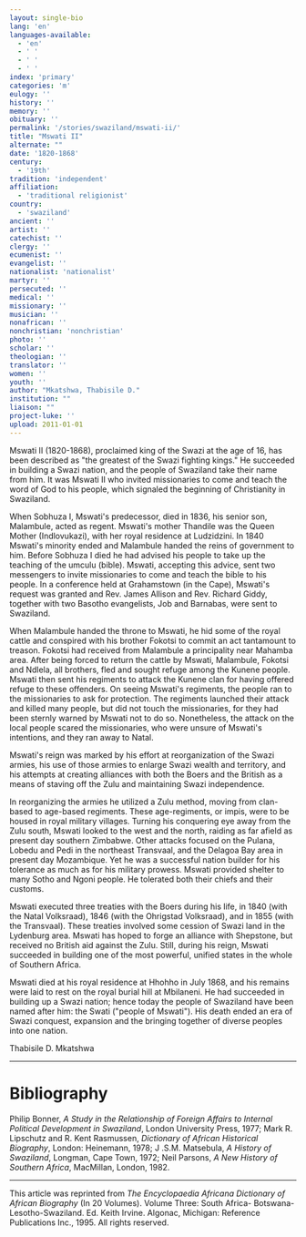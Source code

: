 ```yaml
---
layout: single-bio
lang: 'en'
languages-available:
  - 'en'
  - ' '
  - ' '
  - ' '
index: 'primary'
categories: 'm'
eulogy: ''
history: ''
memory: ''
obituary: ''
permalink: '/stories/swaziland/mswati-ii/'
title: "Mswati II"
alternate: ""
date: '1820-1868'
century:
  - '19th'
tradition: 'independent'
affiliation:
  - 'traditional religionist'
country:
  - 'swaziland'
ancient: ''
artist: ''
catechist: ''
clergy: ''
ecumenist: ''
evangelist: ''
nationalist: 'nationalist'
martyr: ''
persecuted: ''
medical: ''
missionary: ''
musician: ''
nonafrican: ''
nonchristian: 'nonchristian'
photo: ''
scholar: ''
theologian: ''
translator: ''
women: ''
youth: ''
author: "Mkatshwa, Thabisile D."
institution: ""
liaison: ""
project-luke: ''
upload: 2011-01-01
---
```




Mswati II (1820-1868), proclaimed king of the Swazi at the age of 16, has been described as "the greatest of the Swazi fighting kings." He succeeded in building a Swazi nation, and the people of Swaziland take their name from him. It was Mswati II who invited missionaries to come and teach the word of God to his people, which signaled the beginning of Christianity in Swaziland.

When Sobhuza I, Mswati's predecessor, died in 1836, his senior son, Malambule, acted as regent. Mswati's mother Thandile was the Queen Mother (Indlovukazi), with her royal residence at Ludzidzini. In 1840 Mswati's minority ended and Malambule handed the reins of government to him. Before Sobhuza I died he had advised his people to take up the teaching of the umculu (bible). Mswati, accepting this advice, sent two messengers to invite missionaries to come and teach the bible to his people. In a conference held at Grahamstown (in the Cape), Mswati's request was granted and Rev. James Allison and Rev. Richard Giddy, together with two Basotho evangelists, Job and Barnabas, were sent to Swaziland.

When Malambule handed the throne to Mswati, he hid some of the royal cattle and conspired with his brother Fokotsi to commit an act tantamount to treason. Fokotsi had received from Malambule a principality near Mahamba area. After being forced to return the cattle by Mswati, Malambule, Fokotsi and Ndlela, all brothers, fled and sought refuge among the Kunene people. Mswati then sent his regiments to attack the Kunene clan for having offered refuge to these offenders. On seeing Mswati's regiments, the people ran to the missionaries to ask for protection. The regiments launched their attack and killed many people, but did not touch the missionaries, for they had been sternly warned by Mswati not to do so. Nonetheless, the attack on the local people scared the missionaries, who were unsure of Mswati's intentions, and they ran away to Natal.

Mswati's reign was marked by his effort at reorganization of the Swazi armies, his use of those armies to enlarge Swazi wealth and territory, and his attempts at creating alliances with both the Boers and the British as a means of staving off the Zulu and maintaining Swazi independence.

In reorganizing the armies he utilized a Zulu method, moving from clan-based to age-based regiments. These age-regiments, or impis, were to be housed in royal military villages. Turning his conquering eye away from the Zulu south, Mswati looked to the west and the north, raiding as far afield as present day southern Zimbabwe. Other attacks focused on the Pulana, Lobedu and Pedi in the northeast Transvaal, and the Delagoa Bay area in present day Mozambique. Yet he was a successful nation builder for his tolerance as much as for his military prowess. Mswati provided shelter to many Sotho and Ngoni people. He tolerated both their chiefs and their customs.

Mswati executed three treaties with the Boers during his life, in 1840 (with the Natal Volksraad), 1846 (with the Ohrigstad Volksraad), and in 1855 (with the Transvaal). These treaties involved some cession of Swazi land in the Lydenburg area. Mswati has hoped to forge an alliance with Shepstone, but received no British aid against the Zulu. Still, during his reign, Mswati succeeded in building one of the most powerful, unified states in the whole of Southern Africa.

Mswati died at his royal residence at Hhohho in July 1868, and his remains were laid to rest on the royal burial hill at Mbilaneni. He had succeeded in building up a Swazi nation; hence today the people of Swaziland have been named after him: the Swati ("people of Mswati"). His death ended an era of Swazi conquest, expansion and the bringing together of diverse peoples into one nation.

Thabisile D. Mkatshwa

---

# Bibliography

Philip Bonner, *A Study in the Relationship of Foreign Affairs to Internal Political Development in Swaziland*, London University Press, 1977; Mark R. Lipschutz and R. Kent Rasmussen, *Dictionary of African Historical Biography*, London: Heinemann, 1978; J .S.M. Matsebula, *A History of Swaziland*, Longman, Cape Town, 1972; Neil Parsons, *A New History of Southern Africa*, MacMillan, London, 1982.

---

This article was reprinted from *The Encyclopaedia Africana Dictionary of African Biography* (In 20 Volumes). Volume Three: South Africa- Botswana-Lesotho-Swaziland. Ed. Keith Irvine. Algonac, Michigan: Reference Publications Inc., 1995.  All rights reserved.
